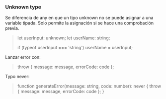 ### Unknown type

Se diferencia de any en que un tipo unknown no se puede asignar a una variable tipada.
Solo permite la asignación si se hace una comprobación previa.

> let userInput: unknown;
> let userName: string;
>
> if (typeof userInput === 'string')
> userName = userInput;

Lanzar error con:

> throw { message: message, errorCode: code };

Typo never:

> function generateError(message: string, code: number): never {
> throw { message: message, errorCode: code };
> }
